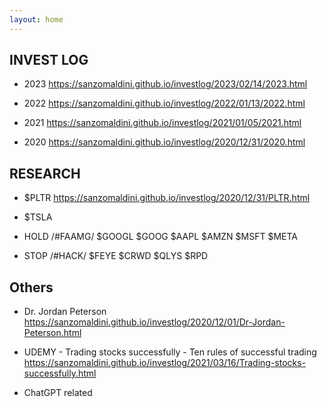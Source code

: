 ```yaml
---
layout: home
---
```


## INVEST LOG ##

- 2023 <https://sanzomaldini.github.io/investlog/2023/02/14/2023.html>

- 2022 <https://sanzomaldini.github.io/investlog/2022/01/13/2022.html>

- 2021 <https://sanzomaldini.github.io/investlog/2021/01/05/2021.html>

- 2020 <https://sanzomaldini.github.io/investlog/2020/12/31/2020.html>



## RESEARCH ##

- $PLTR <https://sanzomaldini.github.io/investlog/2020/12/31/PLTR.html>

- $TSLA

- HOLD /#FAAMG/ $GOOGL $GOOG $AAPL $AMZN $MSFT $META

- STOP /#HACK/ $FEYE $CRWD $QLYS $RPD


## Others ##

- Dr. Jordan Peterson
<https://sanzomaldini.github.io/investlog/2020/12/01/Dr-Jordan-Peterson.html>

- UDEMY - Trading stocks successfully - Ten rules of successful trading
<https://sanzomaldini.github.io/investlog/2021/03/16/Trading-stocks-successfully.html>

- ChatGPT related
